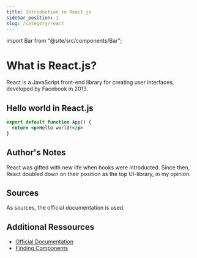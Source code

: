 ```yaml
---
title: Introduction to React.js
sidebar_position: 1
slug: /category/react
---
```


import Bar from "@site/src/components/Bar";

# What is React.js?

React is a JavaScript front-end library for creating user interfaces, developed by Facebook in 2013.


## Hello world in React.js 

```jsx
export default function App() {
  return <p>Hello world!</p>
}
```

## Author's Notes

React was gifted with new life when hooks were introducted. Since then, React doubled down on their position as the top UI-library, in my opinion.

## Sources

As sources, the official documentation is used.

## Additional Ressources

-  [Official Documentation](https://reactjs.org/docs/getting-started.html)
-  [Finding Components](https://react.parts/)
